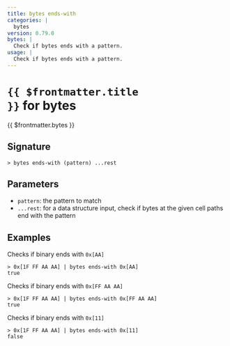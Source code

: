 ```yaml
---
title: bytes ends-with
categories: |
  bytes
version: 0.79.0
bytes: |
  Check if bytes ends with a pattern.
usage: |
  Check if bytes ends with a pattern.
---
```


# <code>{{ $frontmatter.title }}</code> for bytes

<div class='command-title'>{{ $frontmatter.bytes }}</div>

## Signature

```> bytes ends-with (pattern) ...rest```

## Parameters

 -  `pattern`: the pattern to match
 -  `...rest`: for a data structure input, check if bytes at the given cell paths end with the pattern

## Examples

Checks if binary ends with `0x[AA]`
```shell
> 0x[1F FF AA AA] | bytes ends-with 0x[AA]
true
```

Checks if binary ends with `0x[FF AA AA]`
```shell
> 0x[1F FF AA AA] | bytes ends-with 0x[FF AA AA]
true
```

Checks if binary ends with `0x[11]`
```shell
> 0x[1F FF AA AA] | bytes ends-with 0x[11]
false
```
